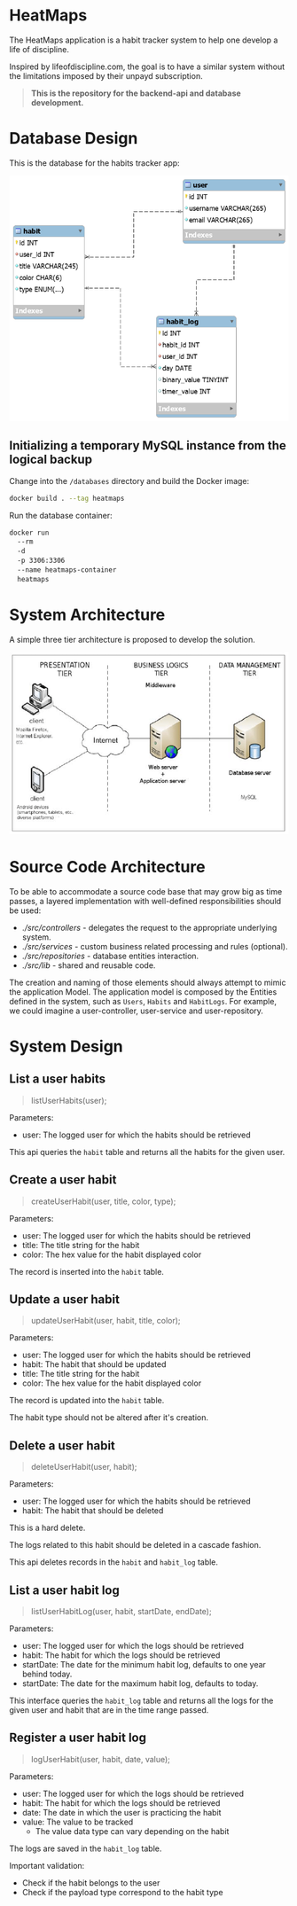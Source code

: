 # HeatMaps

The HeatMaps application is a habit tracker system to help one develop a life of discipline.

Inspired by lifeofdiscipline.com, the goal is to have a similar system without the limitations imposed by their unpayd subscription.

> **This is the repository for the backend-api and database development.**

# Database Design

This is the database for the habits tracker app:

![Entity Relationship Diagram](database/ERD.png "Entity Relationship Diagram")

## Initializing a temporary MySQL instance from the logical backup

Change into the `/databases` directory and build the Docker image:

```sh
docker build . --tag heatmaps
```

Run the database container:

```sh
docker run
  --rm
  -d
  -p 3306:3306
  --name heatmaps-container
  heatmaps
```

# System Architecture 

A simple three tier architecture is proposed to develop the solution.

![Architecture](./architecture.png "Architecture")

# Source Code Architecture

To be able to accommodate a source code base that may grow big as time passes, a layered implementation with well-defined responsibilities should be used:

- *./src/controllers* - delegates the request to the appropriate underlying system.
- *./src/services* - custom business related processing and rules (optional).
- *./src/repositories* - database entities interaction.
- *./src/lib* - shared and reusable code.

The creation and naming of those elements should always attempt to mimic the application Model. The application model is composed by the Entities defined in the system, such as `Users`, `Habits` and `HabitLogs`. For example, we could imagine a user-controller, user-service and user-repository.

# System Design

## List a user habits

> listUserHabits(user);

Parameters:
- user: The logged user for which the habits should be retrieved

This api queries the `habit` table and returns all the habits for the given user.

## Create a user habit

> createUserHabit(user, title, color, type);

Parameters:
- user: The logged user for which the habits should be retrieved
- title: The title string for the habit
- color: The hex value for the habit displayed color

The record is inserted into the `habit` table.

## Update a user habit

> updateUserHabit(user, habit, title, color);

Parameters:
- user: The logged user for which the habits should be retrieved
- habit: The habit that should be updated
- title: The title string for the habit
- color: The hex value for the habit displayed color

The record is updated into the `habit` table.

The habit type should not be altered after it's creation.

## Delete a user habit

> deleteUserHabit(user, habit);

Parameters:
- user: The logged user for which the habits should be retrieved
- habit: The habit that should be deleted

This is a hard delete.

The logs related to this habit should be deleted in a cascade fashion.

This api deletes records in the `habit` and `habit_log` table.

## List a user habit log

> listUserHabitLog(user, habit, startDate, endDate);

Parameters:
- user: The logged user for which the logs should be retrieved
- habit: The habit for which the logs should be retrieved
- startDate: The date for the minimum habit log, defaults to one year behind today.
- startDate: The date for the maximum habit log, defaults to today.

This interface queries the `habit_log` table and returns all the logs for the given user and habit that are in the time range passed.

## Register a user habit log

> logUserHabit(user, habit, date, value);

Parameters:
- user: The logged user for which the logs should be retrieved
- habit: The habit for which the logs should be retrieved
- date: The date in which the user is practicing the habit
- value: The value to be tracked
    - The value data type can vary depending on the habit

The logs are saved in the `habit_log` table.

Important validation:
- Check if the habit belongs to the user
- Check if the payload type correspond to the habit type
